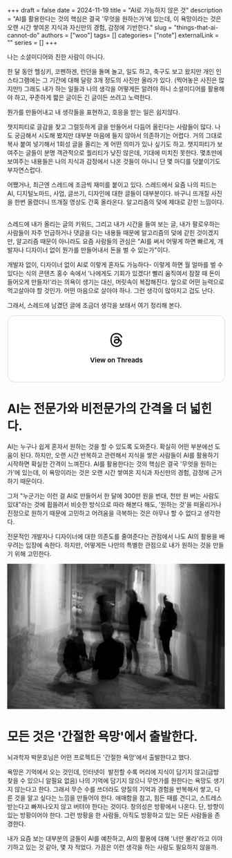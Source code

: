 +++ 
draft = false
date = 2024-11-19
title = "AI로 가능하지 않은 것"
description = "AI를 활용한다는 것의 핵심은 결국 '무엇을 원하는가'에 있는데, 이 욕망이라는 것은 오랜 시간 쌓여온 지식과 자신만의 경험, 감정에 기반한다."
slug = "things-that-ai-cannot-do"
authors = ["woo"]
tags= []
categories= ["note"]
externalLink = ""
series = []
+++

나는 소셜미디어와 친한 사람이 아니다.

한 달 동안 헬싱키, 코펜하겐, 런던을 돌며 놀고, 일도 하고, 축구도 보고 왔지만 개인 인스타그램에는 그 기간에 대해 달랑 3개 정도의 사진만 올라가 있다. (찍어놓은 사진은 많지만!) 그래도 내가 하는 일들과 나의 생각을 어떻게든 알려야 하니 소셜미디어를 활용해야 하고, 꾸준하게 짧은 글이든 긴 글이든 쓰려고 노력한다.

뭔가를 만들어내고 내 생각들을 표현하고, 호응을 받는 일은 쉽지않다. 

챗지피티로 글감을 찾고 그럴듯하게 글을 만들어서 다듬어 올린다는 사람들이 많다. 나도 궁금해서 시도해 봤지만 대부분 마음에 들지 않아서 의존하기는 어렵다. 거의 그대로 복사 붙여 넣기해서 1회성 글을 올리는 게 어떤 의미가 있나 싶기도 하고. 챗지피티가 보여주는 글들이 분명 객관적으로 퀄리티가 낮진 않은데, 기대에 미치진 못한다. 몇초만에 보여주는 내용들은 나의 지식과 감정에서 나온 것들이 아니니 단 몇 마디를 덧붙이기도 부자연스럽다. 

어쨌거나, 최근엔 스레드에 조금씩 재미를 붙이고 있다.
스레드에서 요즘 나의 피드는 AI, 디지털노마드, 사업, 글쓰기, 디자인에 대한 글들이 대부분이다. 바구니 뜨개질 사진을 한번 올렸더니 뜨개질 영상도 간혹 올라온다. 알고리즘의 덫에 제대로 갇힌 느낌이다.  

스레드에 내가 올리는 글의 키워드, 그리고 내가 시간을 들여 보는 글, 내가 팔로우하는 사람들이 자주 언급하거나 댓글을 다는 내용들 때문에 알고리즘의 덫에 갇힌 것이겠지만, 알고리즘 때문이 아니라도 요즘 사람들의 관심은 "AI를 써서 어떻게 하면 빠르게, 개발자나 디자이너 없이 뭔가를 만들어내서 돈을 벌 수 있는가"이다.  

개발자 없이, 디자이너 없이 AI로 이렇게 혼자도 가능하다- 이렇게 하면 월 얼마를 벌 수 있다는 식의 콘텐츠 홍수 속에서 '나에게도 기회가 있겠다! 빨리 움직여서 잠잘 때 돈이 들어오게 만들자!'라는 의욕이 생기는 대신, 머릿속이 복잡해진다. 앞으로 어떤 능력으로 먹고살아야 할 것인가. 어떤 마음으로 살아야 하나. 그런 생각이 많아지고 겁도 난다.

그래서, 스레드에 남겼던 글에 조금더 생각을 보태서 여기 정리해 본다. 

<blockquote class="text-post-media" data-text-post-permalink="https://www.threads.net/@uusta_/post/DCXyIDcOe3m" data-text-post-version="0" id="ig-tp-DCXyIDcOe3m" style=" background:#FFF; border-width: 1px; border-style: solid; border-color: #00000026; border-radius: 16px; max-width:540px; margin: 1px; min-width:270px; padding:0; width:99.375%; width:-webkit-calc(100% - 2px); width:calc(100% - 2px);"> <a href="https://www.threads.net/@uusta_/post/DCXyIDcOe3m" style=" background:#FFFFFF; line-height:0; padding:0 0; text-align:center; text-decoration:none; width:100%; font-family: -apple-system, BlinkMacSystemFont, sans-serif;" target="_blank"> <div style=" padding: 40px; display: flex; flex-direction: column; align-items: center;"><div style=" display:block; height:32px; width:32px; padding-bottom:20px;"> <svg aria-label="Threads" height="32px" role="img" viewBox="0 0 192 192" width="32px" xmlns="http://www.w3.org/2000/svg"> <path d="M141.537 88.9883C140.71 88.5919 139.87 88.2104 139.019 87.8451C137.537 60.5382 122.616 44.905 97.5619 44.745C97.4484 44.7443 97.3355 44.7443 97.222 44.7443C82.2364 44.7443 69.7731 51.1409 62.102 62.7807L75.881 72.2328C81.6116 63.5383 90.6052 61.6848 97.2286 61.6848C97.3051 61.6848 97.3819 61.6848 97.4576 61.6855C105.707 61.7381 111.932 64.1366 115.961 68.814C118.893 72.2193 120.854 76.925 121.825 82.8638C114.511 81.6207 106.601 81.2385 98.145 81.7233C74.3247 83.0954 59.0111 96.9879 60.0396 116.292C60.5615 126.084 65.4397 134.508 73.775 140.011C80.8224 144.663 89.899 146.938 99.3323 146.423C111.79 145.74 121.563 140.987 128.381 132.296C133.559 125.696 136.834 117.143 138.28 106.366C144.217 109.949 148.617 114.664 151.047 120.332C155.179 129.967 155.42 145.8 142.501 158.708C131.182 170.016 117.576 174.908 97.0135 175.059C74.2042 174.89 56.9538 167.575 45.7381 153.317C35.2355 139.966 29.8077 120.682 29.6052 96C29.8077 71.3178 35.2355 52.0336 45.7381 38.6827C56.9538 24.4249 74.2039 17.11 97.0132 16.9405C119.988 17.1113 137.539 24.4614 149.184 38.788C154.894 45.8136 159.199 54.6488 162.037 64.9503L178.184 60.6422C174.744 47.9622 169.331 37.0357 161.965 27.974C147.036 9.60668 125.202 0.195148 97.0695 0H96.9569C68.8816 0.19447 47.2921 9.6418 32.7883 28.0793C19.8819 44.4864 13.2244 67.3157 13.0007 95.9325L13 96L13.0007 96.0675C13.2244 124.684 19.8819 147.514 32.7883 163.921C47.2921 182.358 68.8816 191.806 96.9569 192H97.0695C122.03 191.827 139.624 185.292 154.118 170.811C173.081 151.866 172.51 128.119 166.26 113.541C161.776 103.087 153.227 94.5962 141.537 88.9883ZM98.4405 129.507C88.0005 130.095 77.1544 125.409 76.6196 115.372C76.2232 107.93 81.9158 99.626 99.0812 98.6368C101.047 98.5234 102.976 98.468 104.871 98.468C111.106 98.468 116.939 99.0737 122.242 100.233C120.264 124.935 108.662 128.946 98.4405 129.507Z" /></svg></div><div style=" font-size: 15px; line-height: 21px; color: #000000; font-weight: 600; "> View on Threads</div></div></a></blockquote>
<script async src="https://www.threads.net/embed.js"></script>

# AI는 전문가와 비전문가의 간격을 더 넓힌다.
AI는 누구나 쉽게 혼자서 원하는 것을 할 수 있도록 도와준다. 확실히 어떤 부분에선 도움이 된다. 하지만, 오랜 시간 반복하고 관련해서 지식을 쌓은 사람들이 AI를 활용하기 시작하면 확실한 간격이 느껴진다. AI를 활용한다는 것의 핵심은 결국 '무엇을 원하는가'에 있는데, 이 욕망이라는 것은 오랜 시간 쌓여온 지식과 자신만의 경험, 감정에 근거하기 때문이다. 

그저 "누군가는 이런 걸 AI로 만들어서 한 달에 300만 원을 번대, 천만 원 버는 사람도 있대"라는 것에 휩쓸려서 비슷한 방식으로 따라 해본다 해도, '원하는 것'을 떠올리거나 진정으로 원하기 때문에 고민하고 어려움을 극복하는 것은 아무나 할 수 없다고 생각한다. 

전문적인 개발자나 디자이너에 대한 의존도를 줄여준다는 관점에서 나도 AI의 활용을 배우려는 입장에 속한다. 하지만, 어떻게든 나만의 특별한 관점으로 내가 원하는 것을 만들기 위해 고민한다.

![](/images/wooworks-ai.jpg)

# 모든 것은 '간절한 욕망'에서 출발한다.
뇌과학자 박문호님은 어떤 프로젝트든 '간절한 욕망'에서 출발한다고 했다.

욕망은 기억에서 오는 것인데, 인터넷이  발전할 수록 머리에 지식이 담기지 않고(금방 찾을 수 있으니 알필요 없음) 나의 기억에 담기지 않으니 무언가를 원한다는 욕망도 생기지 않는다고 한다. 그래서 무슨 수를 쓰더라도 양질의 기억과 경험을 반복해서 쌓고, 다른 것을 알고 싶다는 느낌을 만들어야 한다. 애매함을 참고, 힘든 때를 견디고, 스트레스 받는다고 빠져나오지 않고 버텨야 한다는 것이다. 창의성은 방황에서 나온다. 단, 방향이 있는 방황이어야 한다. 그런 방황을 한 사람들, 아직도 방황하고 있는 모든 사람들을 존경한다. 

내가 요즘 보는 대부분의 글들이 AI를 예찬하고, AI의 활용에 대해 '너만 몰라'라고 이야기하고 있는 것 같아, 몇 자 적었다. 가끔은 이런 생각을 하는 사람도 필요하지 않을까. 


